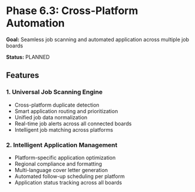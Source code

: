 # Phase 6.3: Cross-Platform Automation

**Goal:** Seamless job scanning and automated application across multiple job boards

**Status:** PLANNED

## Features

### 1. Universal Job Scanning Engine
- Cross-platform duplicate detection
- Smart application routing and prioritization
- Unified job data normalization
- Real-time job alerts across all connected boards
- Intelligent job matching across platforms

### 2. Intelligent Application Management
- Platform-specific application optimization
- Regional compliance and formatting
- Multi-language cover letter generation
- Automated follow-up scheduling per platform
- Application status tracking across all boards